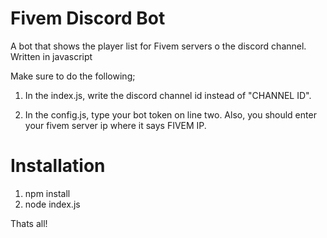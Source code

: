 # Fivem Discord Bot
 A bot that shows the player list for Fivem servers o the discord channel. Written in javascript
 
 Make sure to do the following;
 
 1. In the index.js, write the discord channel id instead of "CHANNEL ID".
 
 2. In the config.js, type your bot token on line two. Also, you should enter your fivem server ip where it says FIVEM IP.
 
 
 <h1>Installation</h1>
 
1. npm install 
2. node index.js

Thats all!
